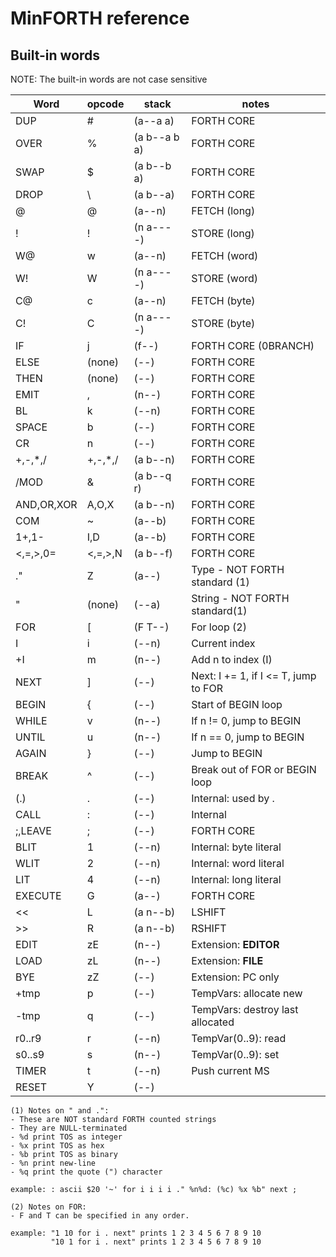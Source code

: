 # MinFORTH reference

## Built-in words

NOTE: The built-in words are not case sensitive

|Word|opcode|stack|notes|
|-|-|-|-|
|DUP|#|(a--a a)|FORTH CORE|
|OVER|%|(a b--a b a)|FORTH CORE|
|SWAP|$|(a b--b a)|FORTH CORE|
|DROP|\\ |(a b--a)|FORTH CORE|
|@ |@|(a--n)|FETCH (long)|
|! |!|(n a----)|STORE (long)|
|W@|w|(a--n)|FETCH (word)|
|W!|W|(n a----)|STORE (word)|
|C@|c|(a--n)|FETCH (byte)|
|C!|C|(n a----)|STORE (byte)|
|IF|j|(f--)|FORTH CORE (0BRANCH)|
|ELSE|(none)|(--)|FORTH CORE|
|THEN|(none)|(--)|FORTH CORE|
|EMIT|,|(n--)|FORTH CORE|
|BL|k|(--n)|FORTH CORE|
|SPACE|b|(--)|FORTH CORE|
|CR|n|(--)|FORTH CORE|
|+,-,*,/|+,-,*,/|(a b--n)|FORTH CORE|
|/MOD|&|(a b--q r)|FORTH CORE|
|AND,OR,XOR|A,O,X|(a b--n)|FORTH CORE|
|COM|~|(a--b)|FORTH CORE|
|1+,1-|I,D|(a--b)|FORTH CORE|
|<,=,>,0=|<,=,>,N|(a b--f)|FORTH CORE|
|."|Z|(a--)|Type - NOT FORTH standard (1)|
|"|(none)|(--a)|String - NOT FORTH standard(1)|
|FOR|\[|(F T--)|For loop (2)|
|I|i|(--n)|Current index|
|+I|m|(n--)|Add n to index (I)|
|NEXT|\]|(--)|Next: I += 1, if I <= T, jump to FOR|
|BEGIN|{|(--)|Start of BEGIN loop|
|WHILE|v|(n--)|If n != 0, jump to BEGIN|
|UNTIL|u|(n--)|If n == 0, jump to BEGIN|
|AGAIN|}|(--)|Jump to BEGIN|
|BREAK|^|(--)|Break out of FOR or BEGIN loop|
|(.)|.|(--)|Internal: used by .|
|CALL|:|(--)|Internal|
|;,LEAVE|;|(--)|FORTH CORE|
|BLIT|1|(--n)|Internal: byte literal|
|WLIT|2|(--n)|Internal: word literal|
|LIT|4|(--n)|Internal: long literal|
|EXECUTE|G|(a--)|FORTH CORE|
|<<|L|(a n--b)|LSHIFT|
|>>|R|(a n--b)|RSHIFT|
|EDIT|zE|(n--)|Extension: __EDITOR__|
|LOAD|zL|(n--)|Extension: __FILE__|
|BYE|zZ|(--)|Extension: PC only|
|+tmp|p|(--)|TempVars: allocate new|
|-tmp|q|(--)|TempVars: destroy last allocated|
|r0..r9|r|(--n)|TempVar(0..9): read|
|s0..s9|s|(n--)|TempVar(0..9): set|
|TIMER|t|(--n)|Push current MS|
|RESET|Y|(--)||

```
(1) Notes on " and .":
- These are NOT standard FORTH counted strings
- They are NULL-terminated
- %d print TOS as integer
- %x print TOS as hex
- %b print TOS as binary
- %n print new-line
- %q print the quote (") character

example: : ascii $20 '~' for i i i i ." %n%d: (%c) %x %b" next ;
```
```
(2) Notes on FOR:
- F and T can be specified in any order.

example: "1 10 for i . next" prints 1 2 3 4 5 6 7 8 9 10
         "10 1 for i . next" prints 1 2 3 4 5 6 7 8 9 10
```
